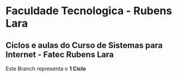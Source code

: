 # Faculdade Tecnologica - Rubens Lara 
## Ciclos e aulas do Curso de Sistemas para Internet - Fatec Rubens Lara

Este Branch representa o **1 Ciclo**
